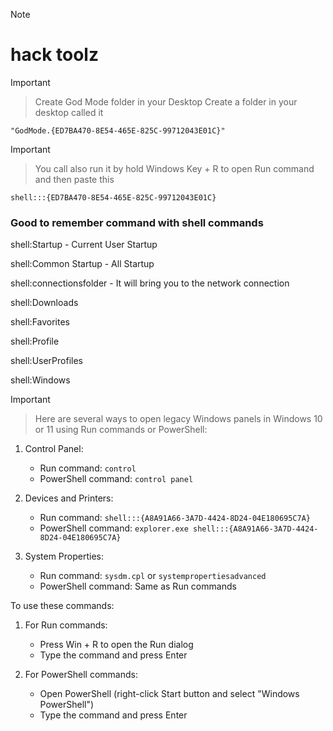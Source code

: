 > [!NOTE]
> # hack toolz

> [!IMPORTANT]
> > Create God Mode folder in your Desktop
> > Create a folder in your desktop called it
````
"GodMode.{ED7BA470-8E54-465E-825C-99712043E01C}"
````

> [!IMPORTANT]
>> You call also run it by hold Windows Key + R to open Run command and then paste this
````
shell:::{ED7BA470-8E54-465E-825C-99712043E01C}
````

### Good to remember command with shell commands

shell:Startup - Current User Startup

shell:Common Startup - All Startup

shell:connectionsfolder - It will bring you to the network connection

shell:Downloads

shell:Favorites

shell:Profile

shell:UserProfiles

shell:Windows

> [!IMPORTANT]
> > Here are several ways to open legacy Windows panels in Windows 10 or 11 using Run commands or PowerShell:

1. Control Panel:
   - Run command: `control`
   - PowerShell command: `control panel`

2. Devices and Printers:
   - Run command: `shell:::{A8A91A66-3A7D-4424-8D24-04E180695C7A}`
   - PowerShell command: `explorer.exe shell:::{A8A91A66-3A7D-4424-8D24-04E180695C7A}`

3. System Properties:
   - Run command: `sysdm.cpl` or `systempropertiesadvanced`
   - PowerShell command: Same as Run commands

To use these commands:

1. For Run commands:
   - Press Win + R to open the Run dialog
   - Type the command and press Enter

2. For PowerShell commands:
   - Open PowerShell (right-click Start button and select "Windows PowerShell")
   - Type the command and press Enter




